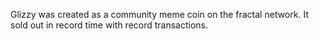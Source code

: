 Glizzy was created as a community meme coin on the fractal network. It sold out in record time with record transactions. 
